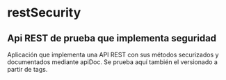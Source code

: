 # restSecurity
Api REST de prueba que implementa seguridad
-------------------------------------------

Aplicación que implementa una API REST con sus métodos securizados y documentados mediante apiDoc.
Se prueba aquí también el versionado a partir de tags.
